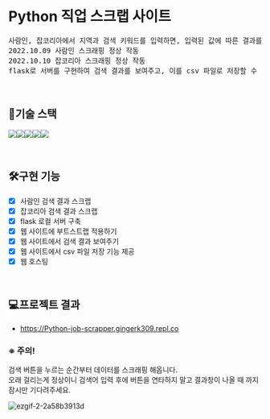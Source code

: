 # Python 직업 스크랩 사이트<br/>
<pre>
사람인, 잡코리아에서 지역과 검색 키워드를 입력하면, 입력된 값에 따른 결과를 스크랩
2022.10.09 사람인 스크래핑 정상 작동
2022.10.10 잡코리아 스크래핑 정상 작동
flask로 서버를 구현하여 검색 결과를 보여주고, 이를 csv 파일로 저장할 수 있게 함
</pre>
<br>

## 🔧기술 스택
<img src="https://img.shields.io/badge/Python3-3776AB?style=for-the-badge&logo=Python&logoColor=white"><img src="https://img.shields.io/badge/Bootstrap-512BD4?style=for-the-badge&logo=bootstrap&logoColor=white"><img src="https://img.shields.io/badge/html-E34F26?style=for-the-badge&logo=html5&logoColor=white"><img src="https://img.shields.io/badge/Flask-000000?style=for-the-badge&logo=Flask&logoColor=white"><img src="https://img.shields.io/badge/VSC-007ACC?style=for-the-badge&logo=Visual Studio Code&logoColor=white">




<br>

## 🛠구현 기능
- [x] 사람인 검색 결과 스크랩
- [x] 잡코리아 검색 결과 스크랩
- [x] flask 로컬 서버 구축
- [x] 웹 사이트에 부트스트랩 적용하기
- [x] 웹 사이트에서 검색 결과 보여주기
- [x] 웹 사이트에서 csv 파일 저장 기능 제공
- [x] 웹 호스팅

<br>

## 💻프로젝트 결과 
- https://Python-job-scrapper.gingerk309.repl.co
### ※ 주의!
검색 버튼을 누르는 순간부터 데이터를 스크래핑 해옵니다. <br> 오래 걸리는게 정상이니 검색어 입력 후에 버튼을 연타하지 말고 결과창이 나올 때 까지 잠시만 기다려주세요.



<img>![ezgif-2-2a58b3913d](https://user-images.githubusercontent.com/49302989/195383406-63b7d4b9-8457-487a-8ca4-c409e6a73f44.gif)</img>


